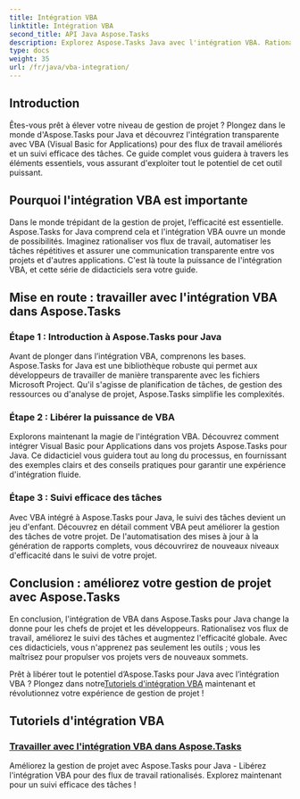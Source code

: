```yaml
---
title: Intégration VBA
linktitle: Intégration VBA
second_title: API Java Aspose.Tasks
description: Explorez Aspose.Tasks Java avec l'intégration VBA. Rationalisez les flux de travail des projets et améliorez le suivi des tâches. Explorez des didacticiels complets pour une intégration transparente de VBA !
type: docs
weight: 35
url: /fr/java/vba-integration/
---
```


## Introduction

Êtes-vous prêt à élever votre niveau de gestion de projet ? Plongez dans le monde d'Aspose.Tasks pour Java et découvrez l'intégration transparente avec VBA (Visual Basic for Applications) pour des flux de travail améliorés et un suivi efficace des tâches. Ce guide complet vous guidera à travers les éléments essentiels, vous assurant d'exploiter tout le potentiel de cet outil puissant.

## Pourquoi l'intégration VBA est importante

Dans le monde trépidant de la gestion de projet, l’efficacité est essentielle. Aspose.Tasks for Java comprend cela et l'intégration VBA ouvre un monde de possibilités. Imaginez rationaliser vos flux de travail, automatiser les tâches répétitives et assurer une communication transparente entre vos projets et d'autres applications. C'est là toute la puissance de l'intégration VBA, et cette série de didacticiels sera votre guide.

## Mise en route : travailler avec l'intégration VBA dans Aspose.Tasks

### Étape 1 : Introduction à Aspose.Tasks pour Java

Avant de plonger dans l’intégration VBA, comprenons les bases. Aspose.Tasks for Java est une bibliothèque robuste qui permet aux développeurs de travailler de manière transparente avec les fichiers Microsoft Project. Qu'il s'agisse de planification de tâches, de gestion des ressources ou d'analyse de projet, Aspose.Tasks simplifie les complexités.

### Étape 2 : Libérer la puissance de VBA

Explorons maintenant la magie de l'intégration VBA. Découvrez comment intégrer Visual Basic pour Applications dans vos projets Aspose.Tasks pour Java. Ce didacticiel vous guidera tout au long du processus, en fournissant des exemples clairs et des conseils pratiques pour garantir une expérience d'intégration fluide.

### Étape 3 : Suivi efficace des tâches

Avec VBA intégré à Aspose.Tasks pour Java, le suivi des tâches devient un jeu d'enfant. Découvrez en détail comment VBA peut améliorer la gestion des tâches de votre projet. De l'automatisation des mises à jour à la génération de rapports complets, vous découvrirez de nouveaux niveaux d'efficacité dans le suivi de votre projet.

## Conclusion : améliorez votre gestion de projet avec Aspose.Tasks

En conclusion, l'intégration de VBA dans Aspose.Tasks pour Java change la donne pour les chefs de projet et les développeurs. Rationalisez vos flux de travail, améliorez le suivi des tâches et augmentez l'efficacité globale. Avec ces didacticiels, vous n'apprenez pas seulement les outils ; vous les maîtrisez pour propulser vos projets vers de nouveaux sommets.

 Prêt à libérer tout le potentiel d’Aspose.Tasks pour Java avec l’intégration VBA ? Plongez dans notre[Tutoriels d'intégration VBA](./work-with-vba/) maintenant et révolutionnez votre expérience de gestion de projet !
## Tutoriels d'intégration VBA
### [Travailler avec l'intégration VBA dans Aspose.Tasks](./work-with-vba/)
Améliorez la gestion de projet avec Aspose.Tasks pour Java - Libérez l'intégration VBA pour des flux de travail rationalisés. Explorez maintenant pour un suivi efficace des tâches !